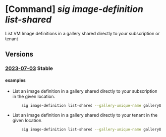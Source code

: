 # [Command] _sig image-definition list-shared_

List VM Image definitions in a gallery shared directly to your subscription or tenant

## Versions

### [2023-07-03](/Resources/mgmt-plane/L3N1YnNjcmlwdGlvbnMve30vcHJvdmlkZXJzL21pY3Jvc29mdC5jb21wdXRlL2xvY2F0aW9ucy97fS9zaGFyZWRnYWxsZXJpZXMve30vaW1hZ2Vz/2023-07-03.xml) **Stable**

<!-- mgmt-plane /subscriptions/{}/providers/microsoft.compute/locations/{}/sharedgalleries/{}/images 2023-07-03 -->

#### examples

- List an image definition in a gallery shared directly to your subscription in the given location.
    ```bash
        sig image-definition list-shared --gallery-unique-name galleryUniqueName --location myLocation
    ```

- List an image definition in a gallery shared directly to your tenant in the given location.
    ```bash
        sig image-definition list-shared --gallery-unique-name galleryUniqueName --location myLocation --shared-to tenant
    ```
